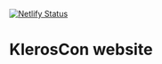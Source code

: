 [![Netlify Status](https://api.netlify.com/api/v1/badges/57c9b4f3-ae6d-4cd9-9210-873fb6c22b6d/deploy-status?branch=master)](https://app.netlify.com/sites/kleroscon/deploys)

# KlerosCon website
